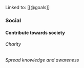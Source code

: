 Linked to: [[@goals]]
### Social 

#### Contribute towards society

###### Charity 

###### Spread knowledge and awareness

